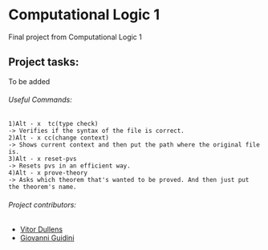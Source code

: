 # Computational Logic 1
Final project from Computational Logic 1
## Project tasks:
To be added

###### Useful Commands:
```
1)Alt - x  tc(type check)
-> Verifies if the syntax of the file is correct.
2)Alt - x cc(change context)
-> Shows current context and then put the path where the original file is.
3)Alt - x reset-pvs
-> Resets pvs in an efficient way.
4)Alt - x prove-theory 
-> Asks which theorem that's wanted to be proved. And then just put the theorem's name.
```
###### Project contributors:
- [Vitor Dullens](https://github.com/vitordullens)
- [Giovanni Guidini](https://github.com/Gguidini)


